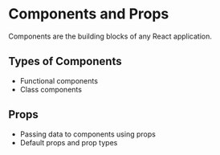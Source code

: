 # Components and Props

Components are the building blocks of any React application.

## Types of Components
- Functional components
- Class components

## Props
- Passing data to components using props
- Default props and prop types

